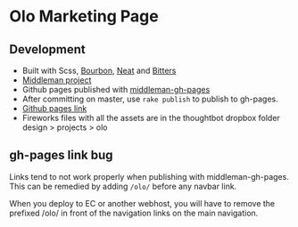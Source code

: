 Olo Marketing Page
==================

Development
------------------
- Built with Scss, [Bourbon](http://bourbon.io/), [Neat](http://neat.bourbon.io/) and [Bitters](http://bitters.bourbon.io/)
- [Middleman project](http://middlemanapp.com/)
- Github pages published with [middleman-gh-pages](https://github.com/neo/middleman-gh-pages)
- After committing on master, use `rake publish` to publish to gh-pages.
- [Github pages link](http://thoughtbot.github.io/olo/)
- Fireworks files with all the assets are in the thoughtbot dropbox folder design > projects > olo

gh-pages link bug
-----------------
Links tend to not work properly when publishing with middleman-gh-pages. This can be remedied by adding `/olo/` before any navbar link.

When you deploy to EC or another webhost, you will have to remove the prefixed /olo/ in front of the navigation links on the main navigation.


